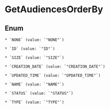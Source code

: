 
# GetAudiencesOrderBy

## Enum


    * `NONE` (value: `"NONE"`)

    * `ID` (value: `"ID"`)

    * `SIZE` (value: `"SIZE"`)

    * `CREATION_DATE` (value: `"CREATION_DATE"`)

    * `UPDATED_TIME` (value: `"UPDATED_TIME"`)

    * `NAME` (value: `"NAME"`)

    * `STATUS` (value: `"STATUS"`)

    * `TYPE` (value: `"TYPE"`)



